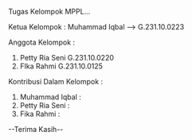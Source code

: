 Tugas Kelompok MPPL...

Ketua Kelompok : Muhammad Iqbal --> G.231.10.0223

Anggota Kelompok : 
1. Petty Ria Seni   G.231.10.0220
2. FIka Rahmi       G.231.10.0125

Kontribusi Dalam Kelompok :
1. Muhammad Iqbal   :
2. Petty Ria Seni   :
3. Fika Rahmi       :

--Terima Kasih--
